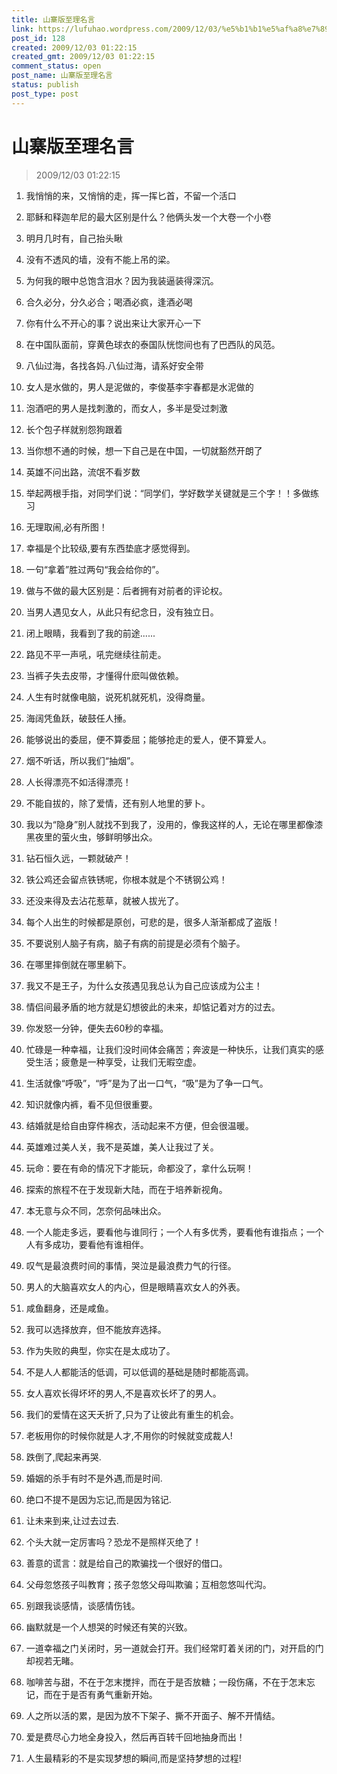 ```yaml
---
title: 山寨版至理名言
link: https://lufuhao.wordpress.com/2009/12/03/%e5%b1%b1%e5%af%a8%e7%89%88%e8%87%b3%e7%90%86%e5%90%8d%e8%a8%80/
post_id: 128
created: 2009/12/03 01:22:15
created_gmt: 2009/12/03 01:22:15
comment_status: open
post_name: 山寨版至理名言
status: publish
post_type: post
---
```


# 山寨版至理名言

> 2009/12/03 01:22:15

 

1. 我悄悄的来，又悄悄的走，挥一挥匕首，不留一个活口

2. 耶稣和释迦牟尼的最大区别是什么？他俩头发一个大卷一个小卷

3. 明月几时有，自己抬头瞅

4. 没有不透风的墙，没有不能上吊的梁。

5. 为何我的眼中总饱含泪水？因为我装逼装得深沉。

6. 合久必分，分久必合；喝酒必疯，逢酒必喝

7. 你有什么不开心的事？说出来让大家开心一下

8. 在中国队面前，穿黄色球衣的泰国队恍惚间也有了巴西队的风范。

9. 八仙过海，各找各妈.八仙过海，请系好安全带

10. 女人是水做的，男人是泥做的，李俊基李宇春都是水泥做的

11. 泡酒吧的男人是找刺激的，而女人，多半是受过刺激

12. 长个包子样就别怨狗跟着

13. 当你想不通的时候，想一下自己是在中国，一切就豁然开朗了

14. 英雄不问出路，流氓不看岁数

15. 举起两根手指，对同学们说：“同学们，学好数学关键就是三个字！！多做练习

16. 无理取闹,必有所图！

17. 幸福是个比较级,要有东西垫底才感觉得到。

18. 一句“拿着”胜过两句“我会给你的”。

19. 做与不做的最大区别是：后者拥有对前者的评论权。

20. 当男人遇见女人，从此只有纪念日，没有独立日。

21. 闭上眼睛，我看到了我的前途......

22. 路见不平一声吼，吼完继续往前走。

23. 当裤子失去皮带，才懂得什麽叫做依赖。

24. 人生有时就像电脑，说死机就死机，没得商量。

25. 海阔凭鱼跃，破鼓任人捶。

26. 能够说出的委屈，便不算委屈；能够抢走的爱人，便不算爱人。

27. 烟不听话，所以我们“抽烟”。

28. 人长得漂亮不如活得漂亮！

29. 不能自拔的，除了爱情，还有别人地里的萝卜。

30. 我以为“隐身”别人就找不到我了，没用的，像我这样的人，无论在哪里都像漆黑夜里的萤火虫，够鲜明够出众。

31. 钻石恒久远，一颗就破产！

32. 铁公鸡还会留点铁锈呢，你根本就是个不锈钢公鸡！

33. 还没来得及去沾花惹草，就被人拔光了。

34. 每个人出生的时候都是原创，可悲的是，很多人渐渐都成了盗版！

35. 不要说别人脑子有病，脑子有病的前提是必须有个脑子。

36. 在哪里摔倒就在哪里躺下。

37. 我又不是王子，为什么女孩遇见我总认为自己应该成为公主！

38. 情侣间最矛盾的地方就是幻想彼此的未来，却惦记着对方的过去。

39. 你发怒一分钟，便失去60秒的幸福。

40. 忙碌是一种幸福，让我们没时间体会痛苦；奔波是一种快乐，让我们真实的感受生活；疲惫是一种享受，让我们无暇空虚。

41. 生活就像“呼吸”，“呼”是为了出一口气，“吸”是为了争一口气。

42. 知识就像内裤，看不见但很重要。

43. 结婚就是给自由穿件棉衣，活动起来不方便，但会很温暖。

44. 英雄难过美人关，我不是英雄，美人让我过了关。

45. 玩命：要在有命的情况下才能玩，命都没了，拿什么玩啊！

46. 探索的旅程不在于发现新大陆，而在于培养新视角。

47. 本无意与众不同，怎奈何品味出众。

48. 一个人能走多远，要看他与谁同行；一个人有多优秀，要看他有谁指点；一个人有多成功，要看他有谁相伴。

49. 叹气是最浪费时间的事情，哭泣是最浪费力气的行径。

50. 男人的大脑喜欢女人的内心，但是眼睛喜欢女人的外表。

51. 咸鱼翻身，还是咸鱼。

52. 我可以选择放弃，但不能放弃选择。

53. 作为失败的典型，你实在是太成功了。

54. 不是人人都能活的低调，可以低调的基础是随时都能高调。

55. 女人喜欢长得坏坏的男人,不是喜欢长坏了的男人。

56. 我们的爱情在这天夭折了,只为了让彼此有重生的机会。

57. 老板用你的时候你就是人才,不用你的时候就变成裁人!

58. 跌倒了,爬起来再哭.

59. 婚姻的杀手有时不是外遇,而是时间.

60. 绝口不提不是因为忘记,而是因为铭记.

61. 让未来到来,让过去过去.

62. 个头大就一定厉害吗？恐龙不是照样灭绝了！

63. 善意的谎言：就是给自己的欺骗找一个很好的借口。

64. 父母忽悠孩子叫教育；孩子忽悠父母叫欺骗；互相忽悠叫代沟。

65. 别跟我谈感情，谈感情伤钱。

66. 幽默就是一个人想哭的时候还有笑的兴致。

67. 一道幸福之门关闭时，另一道就会打开。我们经常盯着关闭的门，对开启的门却视若无睹。
68. 咖啡苦与甜，不在于怎末搅拌，而在于是否放糖；一段伤痛，不在于怎末忘记，而在于是否有勇气重新开始。

69. 人之所以活的累，是因为放不下架子、撕不开面子、解不开情结。

70. 爱是费尽心力地全身投入，然后再百转千回地抽身而出！

71. 人生最精彩的不是实现梦想的瞬间,而是坚持梦想的过程!
